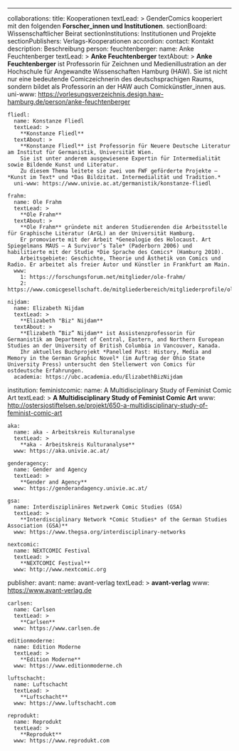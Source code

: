 ---
collaborations:
  title: Kooperationen
  textLead: >
    GenderComics kooperiert mit den folgenden **Forscher_innen und Institutionen**.
  sectionBoard: Wissenschaftlicher Beirat
  sectionInstitutions: Institutionen und Projekte
  sectionPublishers: Verlags-Kooperationen
  accordion:
    contact: Kontakt
    description: Beschreibung
  person:
    feuchtenberger:
        name: Anke Feuchtenberger
        textLead: >
          **Anke Feuchtenberger**
        textAbout: >
          **Anke Feuchtenberger** ist Professorin für Zeichnen und Medienillustration an der Hochschule für Angewandte Wissenschaften Hamburg (HAW).
          Sie ist nicht nur eine bedeutende Comiczeichnerin des deutschsprachigen Raums, sondern bildet als Professorin an der HAW auch Comickünstler_innen aus. 
        uni-www: https://vorlesungsverzeichnis.design.haw-hamburg.de/person/anke-feuchtenberger

    fliedl:
      name: Konstanze Fliedl
      textLead: >
        **Konstanze Fliedl**
      textAbout: >
        **Konstanze Fliedl** ist Professorin für Neuere Deutsche Literatur am Institut für Germanistik, Universität Wien.
        Sie ist unter anderem ausgewiesene Expertin für Intermedialität sowie Bildende Kunst und Literatur.
        Zu diesem Thema leitete sie zwei vom FWF geförderte Projekte – *Kunst im Text* und *Das Bildzitat. Intermedialität und Tradition.*
      uni-www: https://www.univie.ac.at/germanistik/konstanze-fliedl   
    
    frahm:
      name: Ole Frahm
      textLead: >
        **Ole Frahm**
      textAbout: >
        **Ole Frahm** gründete mit anderen Studierenden die Arbeitsstelle für Graphische Literatur (ArGL) an der Universität Hamburg.
        Er promovierte mit der Arbeit *Genealogie des Holocaust. Art Spiegelmans MAUS – A Survivor’s Tale* (Paderborn 2006) und habilitierte mit der Studie *Die Sprache des Comics* (Hamburg 2010). 
        Arbeitsgebiete: Geschichte, Theorie und Ästhetik von Comics und Radio. Er arbeitet als freier Autor und Künstler in Frankfurt am Main.
      www:
        1: https://forschungsforum.net/mitglieder/ole-frahm/
        2: https://www.comicgesellschaft.de/mitgliederbereich/mitgliederprofile/olefrahm/

    nijdam:
      name: Elizabeth Nijdam
      textLead: >
        **Elizabeth "Biz" Nijdam**
      textAbout: >
        **Elizabeth “Biz” Nijdam** ist Assistenzprofessorin für Germanistik am Department of Central, Eastern, and Northern European Studies an der University of British Columbia in Vancouver, Kanada.
        Ihr aktuelles Buchprojekt *Panelled Past: History, Media and Memory in the German Graphic Novel* (im Auftrag der Ohio State University Press) untersucht den Stellenwert von Comics für ostdeutsche Erfahrungen.
      academia: https://ubc.academia.edu/ElizabethBizNijdam

  institution:
    feministcomic:
      name: A Multidisciplinary Study of Feminist Comic Art
      textLead: >
        **A Multidisciplinary Study of Feminist Comic Art**
      www: http://ostersjostiftelsen.se/projekt/650-a-multidisciplinary-study-of-feminist-comic-art
  
    aka:
      name: aka - Arbeitskreis Kulturanalyse
      textLead: >
        **aka - Arbeitskreis Kulturanalyse**
      www: https://aka.univie.ac.at/
         
    genderagency:
      name: Gender and Agency
      textLead: >
        **Gender and Agency**
      www: https://genderandagency.univie.ac.at/
      
    gsa:
      name: Interdisziplinäres Netzwerk Comic Studies (GSA) 
      textLead: >
        **Interdisciplinary Network *Comic Studies* of the German Studies Association (GSA)**
      www: https://www.thegsa.org/interdisciplinary-networks  

    nextcomic:
      name: NEXTCOMIC Festival
      textLead: >
        **NEXTCOMIC Festival**
      www: http://www.nextcomic.org

      
  publisher:
    avant:
      name: avant-verlag
      textLead: >
        **avant-verlag**
      www: https://www.avant-verlag.de
      
    carlsen:
      name: Carlsen
      textLead: >
        **Carlsen**
      www: https://www.carlsen.de
      
    editionmoderne:
      name: Edition Moderne
      textLead: >
        **Edition Moderne**
      www: https://www.editionmoderne.ch
      
    luftschacht:
      name: Luftschacht
      textLead: >
        **Luftschacht**
      www: https://www.luftschacht.com
      
    reprodukt:
      name: Reprodukt
      textLead: >
        **Reprodukt**
      www: https://www.reprodukt.com
